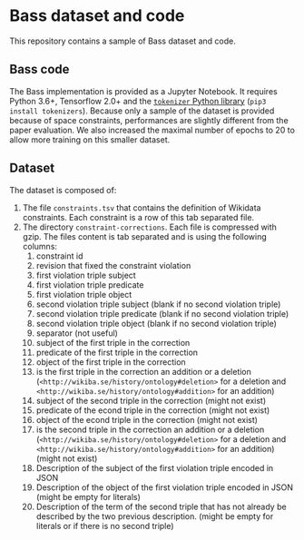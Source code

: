 Bass dataset and code
=====================

This repository contains a sample of Bass dataset and code.


## Bass code

The Bass implementation is provided as a Jupyter Notebook. It requires Python 3.6+, Tensorflow 2.0+ and the [`tokenizer` Python library](https://github.com/huggingface/tokenizers) (`pip3 install tokenizers`).
Because only a sample of the dataset is provided because of space constraints, performances are slightly different from the paper evaluation.
We also increased the maximal number of epochs to 20 to allow more training on this smaller dataset.

## Dataset

The dataset is composed of:
1. The file `constraints.tsv` that contains the definition of Wikidata constraints. Each constraint is a row of this tab separated file.
2. The directory `constraint-corrections`. Each file is compressed with gzip. The files content is tab separated and is using the following columns:
   1. constraint id
   2. revision that fixed the constraint violation
   3. first violation triple subject
   4. first violation triple predicate
   5. first violation triple object
   6. second violation triple subject (blank if no second violation triple)
   7. second violation triple predicate (blank if no second violation triple)
   8. second violation triple object (blank if no second violation triple)
   9. separator (not useful)
   10. subject of the first triple in the correction
   11. predicate of the first triple in the correction
   12. object of the first triple in the correction
   13. is the first triple in the correction an addition or a deletion (`<http://wikiba.se/history/ontology#deletion>` for a deletion and `<http://wikiba.se/history/ontology#addition>` for an addition)
   14. subject of the second triple in the correction (might not exist)
   15. predicate of the econd triple in the correction (might not exist)
   16. object of the econd triple in the correction (might not exist)
   17. is the second triple in the correction an addition or a deletion (`<http://wikiba.se/history/ontology#deletion>` for a deletion and `<http://wikiba.se/history/ontology#addition>` for an addition) (might not exist)
   18. Description of the subject of the first violation triple encoded in JSON
   19. Description of the object of the first violation triple encoded in JSON (might be empty for literals)
   20. Description of the term of the second triple that has not already be described by the two previous description. (might be empty for literals or if there is no second triple)

